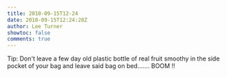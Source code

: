 ```yaml
---
title: 2010-09-15T12-24
date: 2010-09-15T12:24:28Z
author: Lee Turner
showtoc: false
comments: true
---
```


Tip: Don't leave a few day old plastic bottle of real fruit smoothy in the side pocket of your bag and leave said bag on bed.......  BOOM !!

